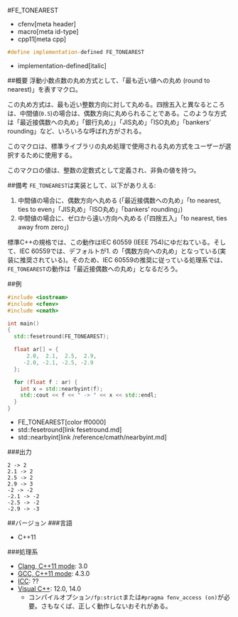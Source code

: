 #FE_TONEAREST
* cfenv[meta header]
* macro[meta id-type]
* cpp11[meta cpp]

```cpp
#define implementation-defined FE_TONEAREST
```
* implementation-defined[italic]

##概要
浮動小数点数の丸め方式として、「最も近い値への丸め (round to nearest)」を表すマクロ。

この丸め方式は、最も近い整数方向に対して丸める。四捨五入と異なるところは、中間値(`0.5`)の場合は、偶数方向に丸められることである。このような方式は「最近接偶数への丸め」「銀行丸め」」「JIS丸め」「ISO丸め」「bankers’ rounding」など、いろいろな呼ばれ方がされる。

このマクロは、標準ライブラリの丸め処理で使用される丸め方式をユーザーが選択するために使用する。

このマクロの値は、整数の定数式として定義され、非負の値を持つ。


##備考
`FE_TONEAREST`は実装として、以下がありえる:

1. 中間値の場合に、偶数方向へ丸める (「最近接偶数への丸め」「to nearest, ties to even」「JIS丸め」「ISO丸め」「bankers’ rounding」)
2. 中間値の場合に、ゼロから遠い方向へ丸める (「四捨五入」「to nearest, ties away from zero」)

標準C++の規格では、この動作はIEC 60559 (IEEE 754)にゆだねている。そして、IEC 60559では、デフォルトが1. の「偶数方向への丸め」となっている(実装に推奨されている)。そのため、IEC 60559の推奨に従っている処理系では、`FE_TONEAREST`の動作は「最近接偶数への丸め」となるだろう。


##例
```cpp
#include <iostream>
#include <cfenv>
#include <cmath>

int main()
{
  std::fesetround(FE_TONEAREST);

  float ar[] = {
      2.0,  2.1,  2.5,  2.9,
     -2.0, -2.1, -2.5, -2.9
  };

  for (float f : ar) {
    int x = std::nearbyint(f);
    std::cout << f << " -> " << x << std::endl;
  }
}
```
* FE_TONEAREST[color ff0000]
* std::fesetround[link fesetround.md]
* std::nearbyint[link /reference/cmath/nearbyint.md]

###出力
```
2 -> 2
2.1 -> 2
2.5 -> 2
2.9 -> 3
-2 -> -2
-2.1 -> -2
-2.5 -> -2
-2.9 -> -3
```

##バージョン
###言語
- C++11

###処理系
- [Clang, C++11 mode](/implementation.md#clang): 3.0
- [GCC, C++11 mode](/implementation.md#gcc): 4.3.0
- [ICC](/implementation.md#icc): ??
- [Visual C++](/implementation.md#visual_cpp): 12.0, 14.0
	- コンパイルオプション`/fp:strict`または`#pragma fenv_access (on)`が必要。さもなくば、正しく動作しないおそれがある。


